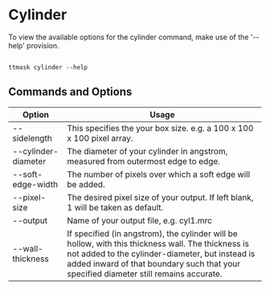 # Cylinder

To view the available options for the cylinder command, make use of the '--help' provision. 

```shell

ttmask cylinder --help

```

## Commands and Options

Option | Usage                                                                                                                                                                                                                                          |
------------ |------------------------------------------------------------------------------------------------------------------------------------------------------------------------------------------------------------------------------------------------| 
--sidelength | This specifies the your box size. e.g. a 100 x 100 x 100 pixel array.                                                                                                                                                                          | 
--cylinder-diameter  | The diameter of your cylinder in angstrom, measured from outermost edge to edge.                                                                                                                                                               |
--soft-edge-width | The number of pixels over which a soft edge will be added.                                                                                                                                                                                     |
--pixel-size  | The desired pixel size of your output. If left blank, 1 will be taken as default.                                                                                                                                                              |
--output | Name of your output file, e.g. cyl1.mrc                                                                                                                                                                                                        |
--wall-thickness  | If specified (in angstrom), the cylinder will be hollow, with this thickness wall. The thickness is not added to the cylinder-diameter, but instead is added inward of that boundary such that your specified diameter still remains accurate. |




    